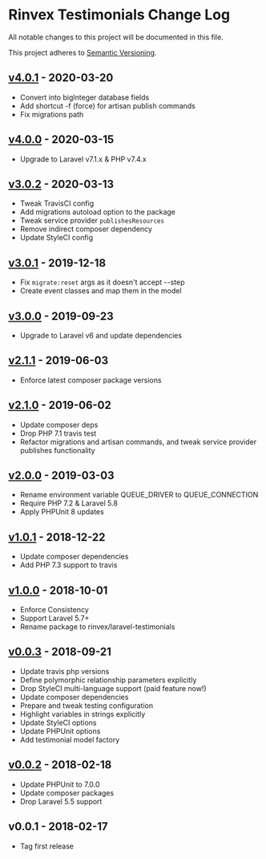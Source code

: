 # Rinvex Testimonials Change Log

All notable changes to this project will be documented in this file.

This project adheres to [Semantic Versioning](CONTRIBUTING.md).


## [v4.0.1] - 2020-03-20
- Convert into bigInteger database fields
- Add shortcut -f (force) for artisan publish commands
- Fix migrations path

## [v4.0.0] - 2020-03-15
- Upgrade to Laravel v7.1.x & PHP v7.4.x

## [v3.0.2] - 2020-03-13
- Tweak TravisCI config
- Add migrations autoload option to the package
- Tweak service provider `publishesResources`
- Remove indirect composer dependency
- Update StyleCI config

## [v3.0.1] - 2019-12-18
- Fix `migrate:reset` args as it doesn't accept --step
- Create event classes and map them in the model

## [v3.0.0] - 2019-09-23
- Upgrade to Laravel v6 and update dependencies

## [v2.1.1] - 2019-06-03
- Enforce latest composer package versions

## [v2.1.0] - 2019-06-02
- Update composer deps
- Drop PHP 7.1 travis test
- Refactor migrations and artisan commands, and tweak service provider publishes functionality

## [v2.0.0] - 2019-03-03
- Rename environment variable QUEUE_DRIVER to QUEUE_CONNECTION
- Require PHP 7.2 & Laravel 5.8
- Apply PHPUnit 8 updates

## [v1.0.1] - 2018-12-22
- Update composer dependencies
- Add PHP 7.3 support to travis

## [v1.0.0] - 2018-10-01
- Enforce Consistency
- Support Laravel 5.7+
- Rename package to rinvex/laravel-testimonials

## [v0.0.3] - 2018-09-21
- Update travis php versions
- Define polymorphic relationship parameters explicitly
- Drop StyleCI multi-language support (paid feature now!)
- Update composer dependencies
- Prepare and tweak testing configuration
- Highlight variables in strings explicitly
- Update StyleCI options
- Update PHPUnit options
- Add testimonial model factory

## [v0.0.2] - 2018-02-18
- Update PHPUnit to 7.0.0
- Update composer packages
- Drop Laravel 5.5 support

## v0.0.1 - 2018-02-17
- Tag first release

[v4.0.1]: https://github.com/rinvex/laravel-testimonials/compare/v4.0.0...v4.0.1
[v4.0.0]: https://github.com/rinvex/laravel-testimonials/compare/v3.0.2...v4.0.0
[v3.0.2]: https://github.com/rinvex/laravel-testimonials/compare/v3.0.1...v3.0.2
[v3.0.1]: https://github.com/rinvex/laravel-testimonials/compare/v3.0.0...v3.0.1
[v3.0.0]: https://github.com/rinvex/laravel-testimonials/compare/v2.1.1...v3.0.0
[v2.1.1]: https://github.com/rinvex/laravel-testimonials/compare/v2.1.0...v2.1.1
[v2.1.0]: https://github.com/rinvex/laravel-testimonials/compare/v2.0.0...v2.1.0
[v2.0.0]: https://github.com/rinvex/laravel-testimonials/compare/v1.0.1...v2.0.0
[v1.0.1]: https://github.com/rinvex/laravel-testimonials/compare/v1.0.0...v1.0.1
[v1.0.0]: https://github.com/rinvex/laravel-testimonials/compare/v0.0.3...v1.0.0
[v0.0.3]: https://github.com/rinvex/laravel-testimonials/compare/v0.0.2...v0.0.3
[v0.0.2]: https://github.com/rinvex/laravel-testimonials/compare/v0.0.1...v0.0.2
